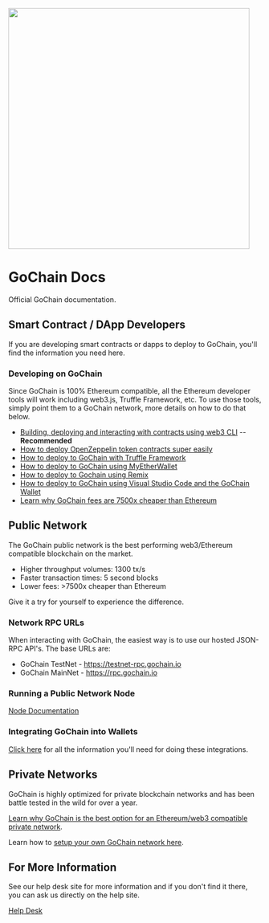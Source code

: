<a href="https://gochain.io"><img src="color_logo_transparent.png" width="480"></a>

# GoChain Docs

Official GoChain documentation.

## Smart Contract / DApp Developers

If you are developing smart contracts or dapps to deploy to GoChain, you'll find the information you need here.

### Developing on GoChain

Since GoChain is 100% Ethereum compatible, all the Ethereum developer tools will work including web3.js, Truffle Framework, etc. To use those tools, simply point them to a GoChain network, more details on how to do that below.

* [Building, deploying and interacting with contracts using web3 CLI](https://github.com/gochain-io/web3) -- **Recommended**
* [How to deploy OpenZeppelin token contracts super easily](https://medium.com/gochain/the-easiest-way-to-deploy-an-openzeppelin-smart-contract-no-truffle-required-d248d4c3835a)
* [How to deploy to GoChain with Truffle Framework](public-network/truffle/)
* [How to deploy to GoChain using MyEtherWallet](https://medium.com/gochain/how-to-deploy-a-smart-contract-to-gochain-40de78d4d85a)
* [How to deploy to Gochain using Remix](https://medium.com/gochain/how-to-deploy-a-smart-contract-to-gochain-40de78d4d85a)
* [How to deploy to GoChain using Visual Studio Code and the GoChain Wallet](https://medium.com/gochain/how-to-deploy-a-smart-contract-in-5-minutes-bed2443be23c)
* [Learn why GoChain fees are 7500x cheaper than Ethereum](https://medium.com/gochain/gochain-transaction-fees-are-at-least-7500x-less-than-ethereum-3b7060743717)

## Public Network

The GoChain public network is the best performing web3/Ethereum compatible blockchain on the market. 

- Higher throughput volumes: 1300 tx/s
- Faster transaction times: 5 second blocks
- Lower fees: >7500x cheaper than Ethereum

Give it a try for yourself to experience the difference.

### Network RPC URLs

When interacting with GoChain, the easiest way is to use our hosted JSON-RPC API's. The base URLs
are:

* GoChain TestNet - https://testnet-rpc.gochain.io
* GoChain MainNet - https://rpc.gochain.io

### Running a Public Network Node

[Node Documentation](public-network/nodes/)

### Integrating GoChain into Wallets

[Click here](public-network/README.md) for all the information you'll need for doing these integrations.

## Private Networks

GoChain is highly optimized for private blockchain networks and has been battle tested in the wild for over a year.

[Learn why GoChain is the best option for an Ethereum/web3 compatible private network](https://medium.com/gochain/ethereum-vs-gochain-private-network-showdown-d094096e7d88).

Learn how to [setup your own GoChain network here](private-networks).

## For More Information

See our help desk site for more information and if you don't find it there, you can ask us directly on the help site.

[Help Desk](https://help.gochain.io)

